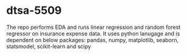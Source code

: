 # dtsa-5509
The repo performs EDA and runs linear regression and random forest regressor on insurance expense data. It uses python lanugage and is dependent on below packages:
pandas, numpy, matplotlib, seaborn, statsmodel, scikit-learn and scipy
